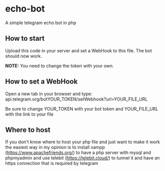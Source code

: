 # echo-bot
A simple telegram echo bot in php


## How to start

Upload this code in your server and set a WebHook to this file. The bot should now work.

**NOTE:** You need to change the token with your own.  


## How to set a WebHook

Open a new tab in your browser and type:
api.telegram.org/botYOUR_TOKEN/setWebhook?url=YOUR_FILE_URL

Be sure to change YOUR_TOKEN with your bot token and YOUR_FILE_URL with the link to your file


## Where to host

If you don't know where to host your php file and just want to make it work the easiest way in my opinion is to install xampp (https://www.apachefriends.org/) to have a php server with mysql and phpmyadmin and use telebit (https://telebit.cloud/) to tunnel it and have an https connection that is required by telegram


